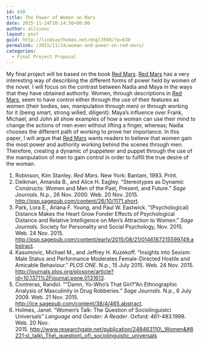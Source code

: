 ```yaml
---
id: 638
title: The Power of Women on Mars
date: 2015-11-24T10:14:50+00:00
author: allisonc
layout: post
guid: http://lindsaythomas.net/engl3560/?p=638
permalink: /2015/11/24/woman-and-power-on-red-mars/
categories:
  - Final Project Proposal
---
```

My final project will be based on the book <span style="text-decoration: underline">Red Mars</span>. <span style="text-decoration: underline">Red Mars</span> has a very interesting way of describing the different forms of power held by women of the novel. I will focus on the contrast between Nadia and Maya in the ways that they have obtained authority. Women, through descriptions in <span style="text-decoration: underline">Red Mars</span>, seem to have control either through the use of their features as women (their bodies, sex, manipulation through men) or through working for it (being smart, strong willed, diligent). Maya&#8217;s influence over Frank, Michael, and John all show examples of how a woman can use their mind to change the actions of men even without lifting a finger, whereas; Nadia chooses the different path of working to prove her importance. In this paper, I will argue that <span style="text-decoration: underline">Red Mars</span> wants readers to believe that women gain the most power and authority working behind the scenes through men. Therefore, creating a dynamic of puppeteer and puppet through the use of the manipulation of men to gain control in order to fulfill the true desire of the woman.

  1. Robinson, Kim Stanley. _Red Mars_. New York: Bantam, 1993. Print.
  2. Deikman, Amanda B., and Alice H. Eagley. &#8220;Stereotypes as Dynamic Constructs: Women and Men of the Past, Present, and Future.&#8221; _Sage Journals_. N.p., 26 Nov. 2000. Web. 20 Nov. 2015. <http://psp.sagepub.com/content/26/10/1171.short>.
  3. Park, Lora E., Ariana F. Young, and Paul W. Eastwick. &#8220;(Psychological) Distance Makes the Heart Grow Fonder Effects of Psychological Distance and Relative Intelligence on Men’s Attraction to Women.&#8221; _Sage Journals_. Society for Personality and Social Psychology, Nov. 2015. Web. 24 Nov. 2015. <http://psp.sagepub.com/content/early/2015/08/21/0146167215599749.abstract>.
  4. Kasumovic, Michael M., and Jeffrey H. Kuzekoff. &#8220;Insights into Sexism: Male Status and Performance Moderates Female-Directed Hostile and Amicable Behaviour.&#8221; _PLOS ONE_. N.p., 15 July 2015. Web. 24 Nov. 2015. <http://journals.plos.org/plosone/article?id=10.1371%2Fjournal.pone.0131613>.
  5. Contreras, Randol. &#8220;&#8221;Damn, Yo-Who&#8217;s That Girl?&#8221;An Ethnographic Analysis of Masculinity in Drug Robberies.&#8221; _Sage Journals_. N.p., 6 July 2009. Web. 21 Nov. 2015. <http://jce.sagepub.com/content/38/4/465.abstract>.
  6. Holmes, Janet. &#8220;Women&#8217;s Talk: The Question of Sociolinguistci Universals&#8221; _Language and Gender: A Reader_. Oxford: 461-483.1998. Web. 20 Nov. 2015. <http://www.researchgate.net/publication/248463110\_Women&#8221;s\_talk\_The\_question\_of\_sociolinguistic_universals>